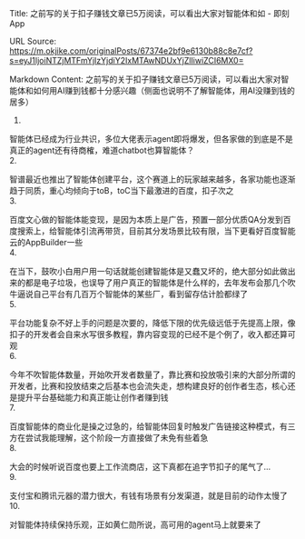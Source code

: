 Title: 之前写的关于扣子赚钱文章已5万阅读，可以看出大家对智能体和如 - 即刻App

URL Source: https://m.okjike.com/originalPosts/67374e2bf9e6130b88c8e7cf?s=eyJ1IjoiNTZjMTFmYjIzYjdiY2IxMTAwNDUxYjZlIiwiZCI6MX0=

Markdown Content:
之前写的关于扣子赚钱文章已5万阅读，可以看出大家对智能体和如何用AI赚到钱都十分感兴趣（侧面也说明不了解智能体，用AI没赚到钱的居多）

1.

智能体已经成为行业共识，多位大佬表示agent即将爆发，但各家做的到底是不是真正的agent还有待商榷，难道chatbot也算智能体？  
2.

智谱最近也推出了智能体创建平台，这个赛道上的玩家越来越多，各家功能也逐渐趋于同质，重心均倾向于toB，toC当下最激进的百度，扣子次之  
3.

百度文心做的智能体能变现，是因为本质上是广告，预置一部分优质QA分发到百度搜索上，给智能体引流再带货，目前其分发场景比较有限，当下更看好百度智能云的AppBuilder一些  
4.

在当下，鼓吹小白用户用一句话就能创建智能体是又蠢又坏的，绝大部分如此做出来的都是电子垃圾，也误导了用户真正的智能体是什么样的，去年发布会那几个吹牛逼说自己平台有几百万个智能体的某些厂，看到留存估计脸都绿了  
5.

平台功能复杂不好上手的问题是次要的，降低下限的优先级远低于先提高上限，像扣子的开发者会自来水写很多教程，靠内容变现的已经不是个例了，收入都还算可观  
6.

今年不吹智能体数量，开始吹开发者数量了，靠比赛和投放吸引来的大部分所谓的开发者，比赛和投放结束之后基本也会流失走，想构建良好的创作者生态，核心还是提升平台基础能力和真正能让创作者赚到钱  
7.

百度智能体的商业化是操之过急的，给智能体回复时触发广告链接这种模式，有三方在尝试我能理解，这个阶段一方直接做了未免有些着急  
8.

大会的时候听说百度也要上工作流商店，这下真都在追字节扣子的尾气了…  
9.

支付宝和腾讯元器的潜力很大，有钱有场景有分发渠道，就是目前的动作太慢了  
10.

对智能体持续保持乐观，正如黄仁勋所说，高可用的agent马上就要来了
